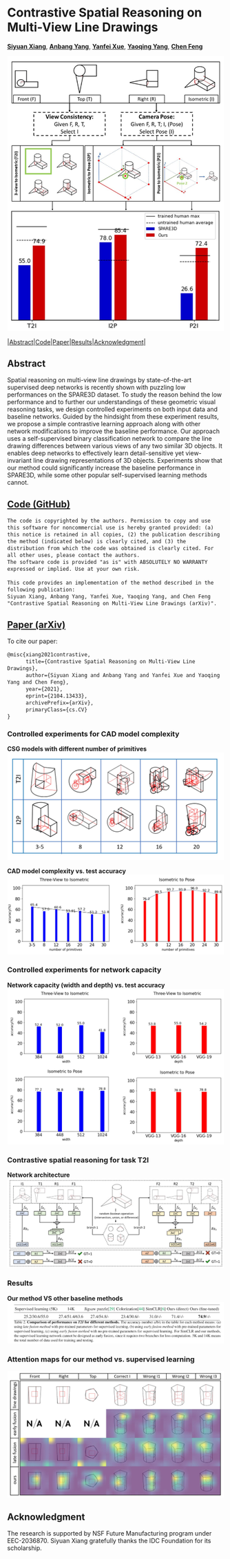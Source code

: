 
# Contrastive Spatial Reasoning on Multi-View Line Drawings

[**Siyuan Xiang**](https://www.linkedin.com/in/siyuanxiang/), [**Anbang Yang**](https://www.linkedin.com/in/anbang-yang/), [**Yanfei Xue**](https://www.linkedin.com/in/yanfei-xue-a6aa511b2/), [**Yaoqing Yang**](https://sites.google.com/site/yangyaoqingcmu/), [**Chen Feng**](https://engineering.nyu.edu/faculty/chen-feng)

![Overview](https://raw.githubusercontent.com/ai4ce/Contrastive-SPARE3D/main/docs/figs/teaser_fig_cut.jpg?token=AKI7ZKME7LQP3J77RHTC6R3ASRRXK)


|[Abstract](#abstract)|[Code](#code-github)|[Paper](#paper-arxiv)|[Results](#results)|[Acknowledgment](#acknowledgment)|

## Abstract
Spatial reasoning on multi-view line drawings by state-of-the-art supervised deep networks is recently shown with puzzling low performances on the SPARE3D dataset. To study the reason behind the low performance and to further our understandings of these geometric visual reasoning tasks, we design controlled experiments on both input data and baseline networks. Guided by the hindsight from these experiment results, we propose a simple contrastive learning approach along with other network modifications to improve the baseline performance. Our approach uses a self-supervised binary classification network to compare the line drawing differences between various views of any two similar 3D objects. It enables deep networks to effectively learn detail-sensitive yet view-invariant line drawing representations of 3D objects. Experiments show that our method could significantly increase the baseline performance in SPARE3D, while some other popular self-supervised learning methods cannot.

## [Code (GitHub)](https://github.com/ai4ce/Contrastive-SPARE3D)
```
The code is copyrighted by the authors. Permission to copy and use this software for noncommercial use is hereby granted provided: (a) this notice is retained in all copies, (2) the publication describing the method (indicated below) is clearly cited, and (3) the distribution from which the code was obtained is clearly cited. For all other uses, please contact the authors.
The software code is provided "as is" with ABSOLUTELY NO WARRANTY expressed or implied. Use at your own risk.

This code provides an implementation of the method described in the following publication: 
Siyuan Xiang, Anbang Yang, Yanfei Xue, Yaoqing Yang, and Chen Feng    
"Contrastive Spatial Reasoning on Multi-View Line Drawings (arXiv)". 
``` 
## [Paper (arXiv)](https://arxiv.org/abs/2104.13433)
To cite our paper:
```
@misc{xiang2021contrastive,
      title={Contrastive Spatial Reasoning on Multi-View Line Drawings}, 
      author={Siyuan Xiang and Anbang Yang and Yanfei Xue and Yaoqing Yang and Chen Feng},
      year={2021},
      eprint={2104.13433},
      archivePrefix={arXiv},
      primaryClass={cs.CV}
}
```

### Controlled experiments for CAD model complexity
**CSG models with different number of primitives**
![env](https://raw.githubusercontent.com/ai4ce/Contrastive-SPARE3D/main/docs/figs/model_complexity_examples.JPG?token=AKI7ZKNUMDRUPT3UVKE25FDASRSEK)

**CAD model complexity vs. test accuracy**
![rel](https://raw.githubusercontent.com/ai4ce/Contrastive-SPARE3D/main/docs/figs/CSG_results.JPG?token=AKI7ZKOWZZFGDL77MUBSQGDASRSOM)

### Controlled experiments for network capacity
**Network capacity (width and depth) vs. test accuracy**
![rel](https://raw.githubusercontent.com/ai4ce/Contrastive-SPARE3D/main/docs/figs/width_depth_cropped.JPG?token=AKI7ZKNWOF2EYJ7LLOMT6TLASRSTS)


### Contrastive spatial reasoning for task T2I 
**Network architecture**
![net](https://raw.githubusercontent.com/ai4ce/Contrastive-SPARE3D/main/docs/figs/network_architecture_simple_model.JPG?token=AKI7ZKILZXQLTMR24WAYBXDASRSZW)

### Results
**Our method VS other baseline methods**
![Baseline_curve](https://raw.githubusercontent.com/ai4ce/Contrastive-SPARE3D/main/docs/figs/contrastive_vs_other.JPG?token=AKI7ZKKVE56N2Y7MK5JQA7LASRTA4)

### Attention maps for our method vs. supervised learning
![attn](https://raw.githubusercontent.com/ai4ce/Contrastive-SPARE3D/main/docs/figs/attention_example.JPG?token=AKI7ZKL7NU7MPKBDTEYNXVDASRTF6)

## Acknowledgment
 The research is supported by NSF Future Manufacturing program under EEC-2036870. Siyuan Xiang gratefully thanks the IDC Foundation for its scholarship. 
